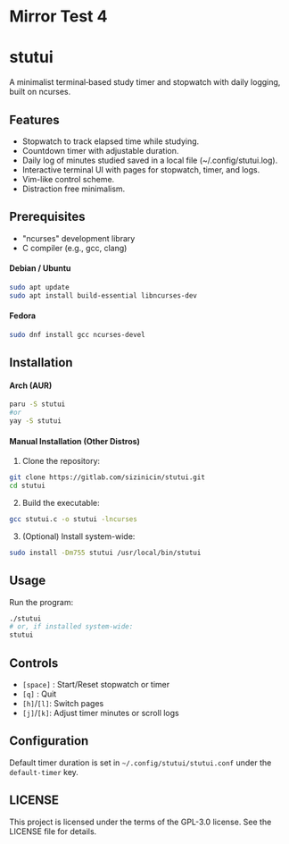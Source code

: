 # Mirror Test 4

# stutui

A minimalist terminal‐based study timer and stopwatch with daily logging, built on ncurses.

## Features
- Stopwatch to track elapsed time while studying.
- Countdown timer with adjustable duration.
- Daily log of minutes studied saved in a local file (~/.config/stutui.log).
- Interactive terminal UI with pages for stopwatch, timer, and logs.
- Vim-like control scheme.
- Distraction free minimalism.

## Prerequisites
- "ncurses" development library
- C compiler (e.g., gcc, clang)

#### Debian / Ubuntu
```bash
sudo apt update
sudo apt install build-essential libncurses-dev
```
#### Fedora
```bash
sudo dnf install gcc ncurses-devel
```

## Installation
#### Arch (AUR)
```bash
paru -S stutui
#or
yay -S stutui
```
#### Manual Installation (Other Distros)
1. Clone the repository:
```bash
git clone https://gitlab.com/sizinicin/stutui.git
cd stutui
```
2. Build the executable:
```bash
gcc stutui.c -o stutui -lncurses
```
3. (Optional) Install system-wide:
```bash
sudo install -Dm755 stutui /usr/local/bin/stutui
```
## Usage
Run the program:
```bash
./stutui
# or, if installed system-wide:
stutui
```
## Controls
- `[space]` : Start/Reset stopwatch or timer
- `[q]`     : Quit
- `[h]`/`[l]`: Switch pages
- `[j]`/`[k]`: Adjust timer minutes or scroll logs

## Configuration
Default timer duration is set in `~/.config/stutui/stutui.conf` under the `default-timer` key.

## LICENSE
This project is licensed under the terms of the GPL-3.0 license. See the LICENSE file for details.
